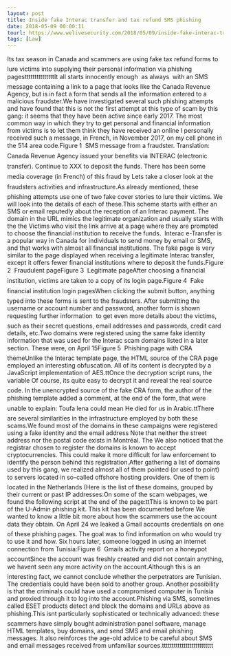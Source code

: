 ```yaml
---
layout: post
title: Inside fake Interac transfer and tax refund SMS phishing
date: 2018-05-09 00:00:11
tourl: https://www.welivesecurity.com/2018/05/09/inside-fake-interac-transfer/
tags: [Law]
---
```

Its tax season in Canada and scammers are using fake tax refund forms to lure victims into supplying their personal information via phishing pagestttttttttttttttIt all starts innocently enough  as always  with an SMS message containing a link to a page that looks like the Canada Revenue Agency, but is in fact a form that sends all the information entered to a malicious fraudster.We have investigated several such phishing attempts and have found that this is not the first attempt at this type of scam by this gang: it seems that they have been active since early 2017. The most common way in which they try to get personal and financial information from victims is to let them think they have received an online I personally received such a message, in French, in November 2017, on my cell phone in the 514 area code.Figure 1  SMS message from a fraudster. Translation: Canada Revenue Agency issued your benefits via INTERAC (electronic transfer). Continue to XXX to deposit the funds. There has been some media coverage (in French) of this fraud by Lets take a closer look at the fraudsters activities and infrastructure.As already mentioned, these phishing attempts use one of two fake cover stories to lure their victims. We will look into the details of each of these.This scheme starts with either an SMS or email reputedly about the reception of an Interac payment. The domain in the URL mimics the legitimate organization and usually starts with the the Victims who visit the link arrive at a page where they are prompted to choose the financial institution to receive the funds.  Interac e-Transfer is a popular way in Canada for individuals to send money by email or SMS, and that works with almost all financial institutions. The fake page is very similar to the page displayed when receiving a legitimate Interac transfer, except it offers fewer financial institutions where to deposit the funds.Figure 2  Fraudulent pageFigure 3  Legitimate pageAfter choosing a financial institution, victims are taken to a copy of its login page.Figure 4  Fake financial institution login pagesWhen clicking the submit button, anything typed into these forms is sent to the fraudsters. After submitting the username or account number and password, another form is shown requesting further information  to get even more details about the victims, such as their secret questions, email addresses and passwords, credit card details, etc.Two domains were registered using the same fake identity information that was used for the Interac scam domains listed in a later section. These were, on April 15Figure 5  Phishing page with CRA themeUnlike the Interac template page, the HTML source of the CRA page employed an interesting obfuscation. All of its content is decrypted by a JavaScript implementation of AES.ttOnce the decryption script runs, the variable Of course, its quite easy to decrypt it and reveal the real source code. In the unencrypted source of the fake CRA form, the author of the phishing template added a comment, at the end of the form, that were unable to explain: Toufa lena could mean He died for us in Arabic.ttThere are several similarities in the infrastructure employed by both these scams.We found most of the domains in these campaigns were registered using a fake identity and the email address Note that neither the street address nor the postal code exists in Montréal. The We also noticed that the registrar chosen to register the domains is known to accept cryptocurrencies. This could make it more difficult for law enforcement to identify the person behind this registration.After gathering a list of domains used by this gang, we realized almost all of them pointed (or used to point) to servers located in so-called offshore hosting providers. One of them is located in the Netherlands (Here is the list of these domains, grouped by their current or past IP addresses:On some of the scam webpages, we found the following script at the end of the page:ttThis is known to be part of the U-Admin phishing kit. This kit has been documented before We wanted to know a little bit more about how the scammers use the account data they obtain. On April 24 we leaked a Gmail accounts credentials on one of these phishing pages. The goal was to find information on who would try to use it and how. Six hours later, someone logged in using an internet connection from Tunisia:Figure 6  Gmails activity report on a honeypot accountSince the account was freshly created and did not contain anything, we havent seen any more activity on the account.Although this is an interesting fact, we cannot conclude whether the perpetrators are Tunisian. The credentials could have been sold to another group. Another possibility is that the criminals could have used a compromised computer in Tunisia and proxied through it to log into the account.Phishing via SMS, sometimes called ESET products detect and block the domains and URLs above as phishing.This isnt particularly sophisticated or technically advanced: these scammers have simply bought administration panel software, manage HTML templates, buy domains, and send SMS and email phishing messages. It also reinforces the age-old advice to be careful about SMS and email messages received from unfamiliar sources.tttttttttttttttttttttttttt